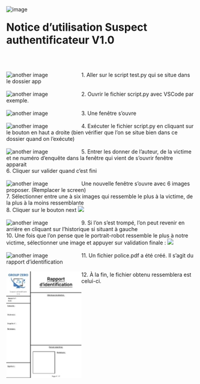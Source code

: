 <img src="pictures/001.png" alt="image" align="left" width="100"/>
 
# Notice d’utilisation Suspect authentificateur V1.0 
<br clear="both"/><br>


<img src="pictures/002.png" alt="another image" align="left" width="200"/>
 1. Aller sur le script test.py qui se situe dans le dossier app 
<br clear="both"/><br>


<img src="pictures/003.png" alt="another image" align="left" width="200"/>
 2. Ouvrir le fichier script.py avec VSCode par exemple. 
<br clear="both"/><br>


<img src="pictures/004.png" alt="another image" align="left" width="200"/>
 3. Une fenêtre s’ouvre
<br clear="both"/><br>


<img src="pictures/005.png" alt="another image" align="left" width="200"/>
 4. Exécuter le fichier script.py en cliquant sur le bouton en haut a droite (bien vérifier que l’on se situe bien dans ce dossier quand on l’exécute)
<br clear="both"/><br>


<img src="pictures/006.png" alt="another image" align="left" width="200"/>
 5. Entrer les donner de l’auteur, de la victime et ne numéro d’enquête dans la fenêtre qui vient de s’ouvrir fenêtre apparait <br>
 6. Cliquer sur valider quand c’est fini
<br clear="both"/><br>


<img src="pictures/007.png" alt="another image" align="left" width="200"/>
 Une nouvelle fenêtre s’ouvre avec 6 images proposer. (Remplacer le screen)<br>
 7. Sélectionner entre une à six images qui ressemble le plus à la victime, de la plus à la moins ressemblante<br>
 8. Cliquer sur le bouton next <img src="pictures/008.png">
<br clear="both"/><br>


<img src="pictures/009.png" alt="another image" align="left" width="200"/>
 9. Si l’on s’est trompé, l’on peut revenir en arrière en cliquant sur l’historique si situant à gauche <br>
 10. Une fois que l’on pense que le portrait-robot ressemble le plus à notre victime, sélectionner une image et appuyer sur validation finale : <img src="pictures/010.png">
<br clear="both"/><br>


<img src="pictures/011.png" alt="another image" align="left" width="200"/>
 11. Un fichier police.pdf a été créé. Il s’agit du rapport d’identification
<br clear="both"/><br>


<img src="pictures/012.jpeg" alt="another image" align="left" width="200"/>
 12. À la fin, le fichier obtenu ressemblera est celui-ci.
<br clear="both"/>

